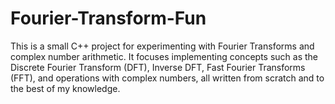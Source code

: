 # Fourier-Transform-Fun
This is a small C++ project for experimenting with Fourier Transforms and complex number arithmetic. It focuses implementing concepts such as the Discrete Fourier Transform (DFT), Inverse DFT, Fast Fourier Transforms (FFT), and operations with complex numbers, all written from scratch and to the best of my knowledge.
